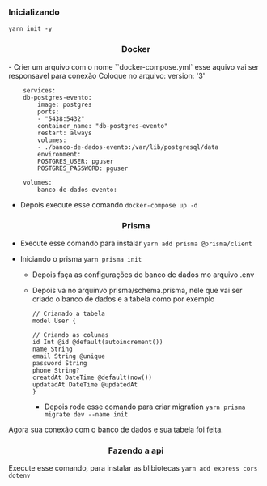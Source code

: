 ### Inicializando

`yarn init -y`

<h3 align="center">Docker</h3>
- Crier um arquivo com o nome ``docker-compose.yml` esse aquivo vai ser responsavel para conexão
    Coloque no arquivo: 
        version: '3'

        services:
        db-postgres-evento:
            image: postgres
            ports:
            - "5438:5432"
            container_name: "db-postgres-evento"
            restart: always
            volumes:
            - ./banco-de-dados-evento:/var/lib/postgresql/data
            environment:
            POSTGRES_USER: pguser
            POSTGRES_PASSWORD: pguser

        volumes:
            banco-de-dados-evento:

- Depois execute esse comando `docker-compose up -d`

<h3 align="center">Prisma</h3>

- Execute esse comando para instalar `yarn add prisma @prisma/client`
- Iniciando o prisma `yarn prisma init `

  - Depois faça as configurações do banco de dados mo arquivo .env
  - Depois va no arquinvo prisma/schema.prisma, nele que vai ser criado o banco de dados e a tabela como por exemplo

        // Crianado a tabela
        model User {

        // Criando as colunas
        id Int @id @default(autoincrement())
        name String
        email String @unique
        password String
        phone String?
        creatdAt DateTime @default(now())
        updatadAt DateTime @updatedAt
        }

    - Depois rode esse comando para criar migration `yarn prisma migrate dev --name init`

Agora sua conexão com o banco de dados e sua tabela foi feita.

<h3 align="center">Fazendo a api</h3>

Execute esse comando, para instalar as blibiotecas `yarn add express cors dotenv`
